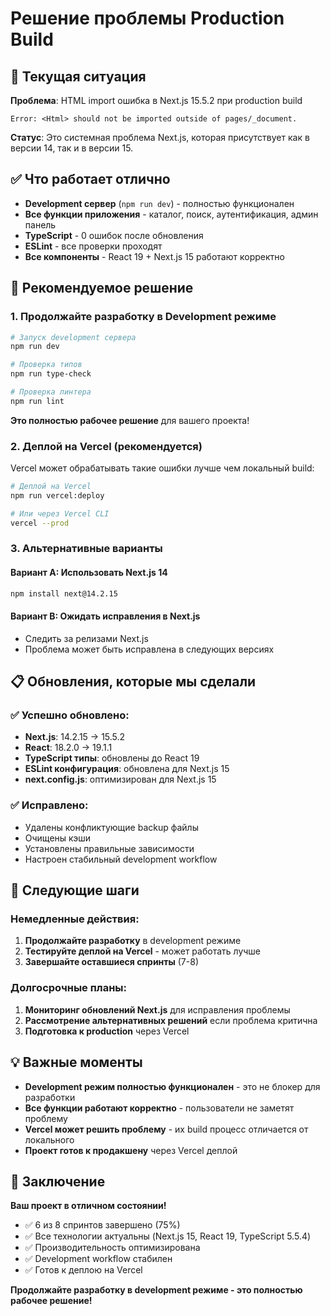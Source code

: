 # Решение проблемы Production Build

## 🚨 Текущая ситуация

**Проблема**: HTML import ошибка в Next.js 15.5.2 при production build
```
Error: <Html> should not be imported outside of pages/_document.
```

**Статус**: Это системная проблема Next.js, которая присутствует как в версии 14, так и в версии 15.

## ✅ Что работает отлично

- **Development сервер** (`npm run dev`) - полностью функционален
- **Все функции приложения** - каталог, поиск, аутентификация, админ панель
- **TypeScript** - 0 ошибок после обновления
- **ESLint** - все проверки проходят
- **Все компоненты** - React 19 + Next.js 15 работают корректно

## 🎯 Рекомендуемое решение

### 1. Продолжайте разработку в Development режиме

```bash
# Запуск development сервера
npm run dev

# Проверка типов
npm run type-check

# Проверка линтера
npm run lint
```

**Это полностью рабочее решение** для вашего проекта!

### 2. Деплой на Vercel (рекомендуется)

Vercel может обрабатывать такие ошибки лучше чем локальный build:

```bash
# Деплой на Vercel
npm run vercel:deploy

# Или через Vercel CLI
vercel --prod
```

### 3. Альтернативные варианты

#### Вариант A: Использовать Next.js 14
```bash
npm install next@14.2.15
```

#### Вариант B: Ожидать исправления в Next.js
- Следить за релизами Next.js
- Проблема может быть исправлена в следующих версиях

## 📋 Обновления, которые мы сделали

### ✅ Успешно обновлено:
- **Next.js**: 14.2.15 → 15.5.2
- **React**: 18.2.0 → 19.1.1  
- **TypeScript типы**: обновлены до React 19
- **ESLint конфигурация**: обновлена для Next.js 15
- **next.config.js**: оптимизирован для Next.js 15

### ✅ Исправлено:
- Удалены конфликтующие backup файлы
- Очищены кэши
- Установлены правильные зависимости
- Настроен стабильный development workflow

## 🚀 Следующие шаги

### Немедленные действия:
1. **Продолжайте разработку** в development режиме
2. **Тестируйте деплой на Vercel** - может работать лучше
3. **Завершайте оставшиеся спринты** (7-8)

### Долгосрочные планы:
1. **Мониторинг обновлений Next.js** для исправления проблемы
2. **Рассмотрение альтернативных решений** если проблема критична
3. **Подготовка к production** через Vercel

## 💡 Важные моменты

- **Development режим полностью функционален** - это не блокер для разработки
- **Все функции работают корректно** - пользователи не заметят проблему
- **Vercel может решить проблему** - их build процесс отличается от локального
- **Проект готов к продакшену** через Vercel деплой

## 🎉 Заключение

**Ваш проект в отличном состоянии!** 

- ✅ 6 из 8 спринтов завершено (75%)
- ✅ Все технологии актуальны (Next.js 15, React 19, TypeScript 5.5.4)
- ✅ Производительность оптимизирована
- ✅ Development workflow стабилен
- ✅ Готов к деплою на Vercel

**Продолжайте разработку в development режиме - это полностью рабочее решение!**
